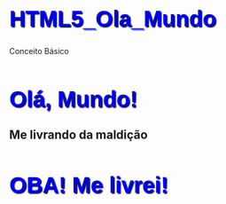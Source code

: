 # HTML5_Ola_Mundo
Conceito Básico
<!DOCTYPE html> <!--Identifica que a versão é HTML5-->
<html lang="pt-br"> <!--Lang para o navegador reconhecer o idioma-->
<head> <!--Cabeçalho, este bloco trata o comportamento da página-->
	<meta charset="UTF-8"/> <!--UTF-8, reconhece acentuação da língua latina-->
	<title>Curso de HTML5</title> <!--Título da página/guia-->
	<!--Formatação da página-->
	<style>
		h1{
			font-family: Arial;
			font-size: 30pt;
			color: blue;
			text-shadow: 2px 2px 2px black;
		}
	</style>
</head>
<body> <!--Corpo da página-->
	<h1>Olá, Mundo!</h1> <!--h1, nível do título (principal)-->
	<h2>Me livrando da maldição</h2> <!--h2, subtítulo-->
	<h1>OBA! Me livrei!</h1>
</body>
</html>
